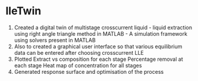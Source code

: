 # lleTwin
1. Created a digital twin of multistage crosscurrent liquid - liquid extraction using right angle triangle method in MATLAB - A simulation framework using solvers present in MATLAB
2. Also to created a graphical user interface so that various equilibrium data can be entered after choosing crosscurrent LLE
3. Plotted
Extract vs composition for each stage
Percentage removal at each stage
Heat map of concentration for all stages
4. Generated response surface and optimisation of the process

